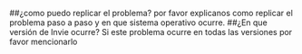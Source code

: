 ##¿como puedo replicar el problema?
por favor explicanos como replicar el problema paso a paso y en que sistema operativo ocurre.
##¿En que versión de Invie ocurre?
Si este problema ocurre en todas las versiones por favor mencionarlo